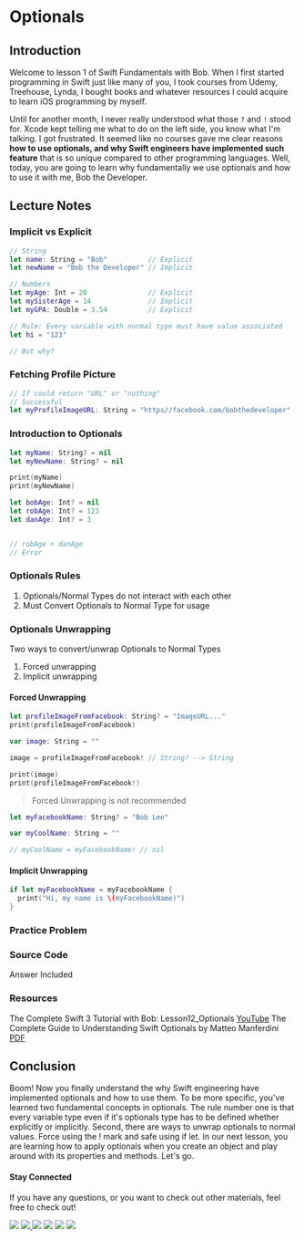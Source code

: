 # Optionals

## Introduction
Welcome to lesson 1 of Swift Fundamentals with Bob. When I first started programming in Swift just like many of you, I took courses from Udemy, Treehouse, Lynda, I bought books and whatever resources I could acquire to learn iOS programming by myself.

Until for another month, I never really understood what those `?` and `!` stood for. Xcode kept telling me what to do on the left side, you know what I'm talking. I got frustrated. It seemed like no courses gave me clear reasons **how to use optionals, and why Swift engineers have implemented such feature** that is so unique compared to other programming languages. Well, today, you are going to learn why fundamentally we use optionals and how to use it with me, Bob the Developer.

## Lecture Notes

### Implicit vs Explicit
```swift
// String
let name: String = "Bob"          // Explicit
let newName = "Bob the Developer" // Implicit

// Numbers
let myAge: Int = 20               // Explicit
let mySisterAge = 14              // Implicit
let myGPA: Double = 3.54          // Explicit

// Rule: Every variable with normal type must have value associated
let hi = "123"

// But why?
```

### Fetching Profile Picture
```swift
// If could return "URL" or "nothing"
// Successful
let myProfileImageURL: String = "https//facebook.com/bobthedeveloper"
```

### Introduction to Optionals
```swift
let myName: String? = nil
let myNewName: String? = nil

print(myName)
print(myNewName)

let bobAge: Int? = nil
let robAge: Int? = 123
let danAge: Int? = 3


// robAge + danAge
// Error
```

### Optionals Rules
1. Optionals/Normal Types do not interact with each other
2. Must Convert Optionals to Normal Type for usage

### Optionals Unwrapping
Two ways to convert/unwrap Optionals to Normal Types
1. Forced unwrapping
2. Implicit unwrapping

#### Forced Unwrapping
```swift
let profileImageFromFacebook: String? = "ImageURL..."
print(profileImageFromFacebook)

var image: String = ""

image = profileImageFromFacebook! // String? --> String

print(image)
print(profileImageFromFacebook!)

```
> Forced Unwrapping is not recommended

```swift
let myFacebookName: String? = "Bob Lee"

var myCoolName: String = ""

// myCoolName = myFacebookName! // nil
```


#### Implicit Unwrapping
```swift
if let myFacebookName = myFacebookName {
  print("Hi, my name is \(myFacebookName)")
}
```

### Practice Problem


### Source Code
Answer Included

### Resources
The Complete Swift 3 Tutorial with Bob: Lesson12_Optionals [YouTube](https://www.youtube.com/watch?v=nTvngVHWe-M)
The Complete Guide to Understanding Swift Optionals by Matteo Manferdini [PDF](http://matteomanferdini.com/wp-content/uploads/2015/11/The-Complete-Guide-to-Understanding-Swift-Optionals.pdf)

## Conclusion
Boom! Now you finally understand the why Swift engineering have implemented optionals and how to use them. To be more specific, you've learned two fundamental concepts in optionals. The rule number one is that every variable type even if it's optionals type has to be defined whether explicitly or implicitly. Second, there are ways to unwrap optionals to normal values. Force using the ! mark and safe using if let. In our next lesson, you are learning how to apply optionals when you create an object and play around with its properties and methods. Let's go.


#### Stay Connected
If you have any questions, or you want to check out other materials, feel free to check out!
<p><a href="https://facebook.com/bobthedeveloper"><img src="https://img.shields.io/badge/Facebook-Like-333333.svg"></a> <a href="https://youtube.com/bobthedeveloper"><img src="https://img.shields.io/badge/YouTube-Subscribe-CE1312.svg"</a> <a href="https://twitter.com/bobleesj"><img src="https://img.shields.io/badge/Twitter-Follow-55ACEE.svg"></a> <a href="https://instagram.com/bob_the_developer
"><img src="https://img.shields.io/badge/Instagram-Follow-BB2F92.svg"></a> <a href="https://linkedin.com/in/bobleesj"><img src= "https://img.shields.io/badge/LinkedIn-Connect-0077B5.svg"></a>
<a href="https://medium.com/@bobleesj"><img src="https://img.shields.io/badge/Medium-Read-00AB6C.svg"/></a>
</p>
